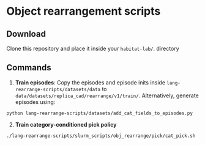 Object rearrangement scripts
==============================

## Download 
Clone this repository and place it inside your `habitat-lab/`. directory

## Commands
1. **Train episodes**: Copy the episodes and episode inits inside `lang-rearrange-scripts/datasets/data` to `data/datasets/replica_cad/rearrange/v1/train/`. 
Alternatively, generate episodes using:
```
python lang-rearrange-scripts/datasets/add_cat_fields_to_episodes.py
```

2. **Train category-conditioned pick policy**
```
./lang-rearrange-scripts/slurm_scripts/obj_rearrange/pick/cat_pick.sh
```
